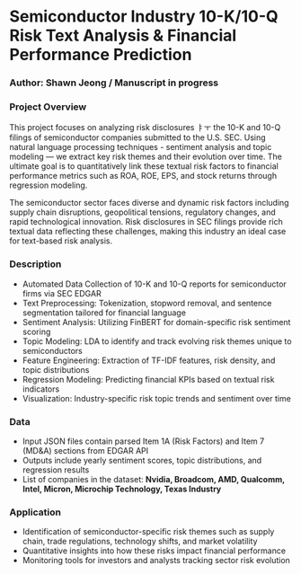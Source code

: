 # Semiconductor Industry 10-K/10-Q Risk Text Analysis & Financial Performance Prediction

### Author: Shawn Jeong / Manuscript in progress

### Project Overview
This project focuses on analyzing risk disclosures ㅑㅜ the 10-K and 10-Q filings of semiconductor companies submitted to the U.S. SEC.
Using natural language processing techniques - sentiment analysis and topic modeling — we extract key risk themes and their evolution over time.
The ultimate goal is to quantitatively link these textual risk factors to financial performance metrics such as ROA, ROE, EPS, and stock returns through regression modeling.

The semiconductor sector faces diverse and dynamic risk factors including supply chain disruptions, geopolitical tensions, regulatory changes, and rapid technological innovation.
Risk disclosures in SEC filings provide rich textual data reflecting these challenges, making this industry an ideal case for text-based risk analysis.

### Description
- Automated Data Collection of 10-K and 10-Q reports for semiconductor firms via SEC EDGAR
- Text Preprocessing: Tokenization, stopword removal, and sentence segmentation tailored for financial language
- Sentiment Analysis: Utilizing FinBERT for domain-specific risk sentiment scoring
- Topic Modeling: LDA to identify and track evolving risk themes unique to semiconductors
- Feature Engineering: Extraction of TF-IDF features, risk density, and topic distributions
- Regression Modeling: Predicting financial KPIs based on textual risk indicators
- Visualization: Industry-specific risk topic trends and sentiment over time


### Data 
- Input JSON files contain parsed Item 1A (Risk Factors) and Item 7 (MD&A) sections from EDGAR API
- Outputs include yearly sentiment scores, topic distributions, and regression results
- List of companies in the dataset: **Nvidia, Broadcom, AMD, Qualcomm, Intel, Micron, Microchip Technology, Texas Industry**

### Application
- Identification of semiconductor-specific risk themes such as supply chain, trade regulations, technology shifts, and market volatility
- Quantitative insights into how these risks impact financial performance
- Monitoring tools for investors and analysts tracking sector risk evolution

